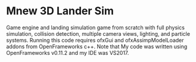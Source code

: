 # Mnew 3D Lander Sim
 Game engine and landing simulation game from scratch with full physics simulation, collision detection, multiple camera views, lighting, and particle systems.
 Running this code requires ofxGui and ofxAssimpModelLoader addons from OpenFrameworks c++.
 Note that My code was written using OpenFrameworks v0.11.2 and my IDE was VS2017.
